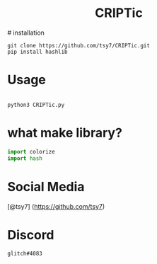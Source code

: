 <h1 align="center">CRIPTic</h1>
# installation

```
git clone https://github.com/tsy7/CRIPTic.git
pip install hashlib
```

# Usage

```

python3 CRIPTic.py
```

# what make library?
```py
import colorize
import hash
```

# Social Media
[@tsy7] (https://github.com/tsy7)

# Discord
```
glitch#4083
```
